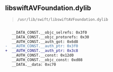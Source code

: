 ## libswiftAVFoundation.dylib

> `/usr/lib/swift/libswiftAVFoundation.dylib`

```diff

   __DATA_CONST.__objc_selrefs: 0x3f0
   __DATA_CONST.__objc_protorefs: 0x30
   __AUTH_CONST.__auth_got: 0x6d8
-  __AUTH_CONST.__auth_ptr: 0x3f0
+  __AUTH_CONST.__auth_ptr: 0x3c8
   __AUTH_CONST.__const: 0x12d0
   __AUTH_CONST.__objc_const: 0xd08
   __DATA.__data: 0xc70

```
